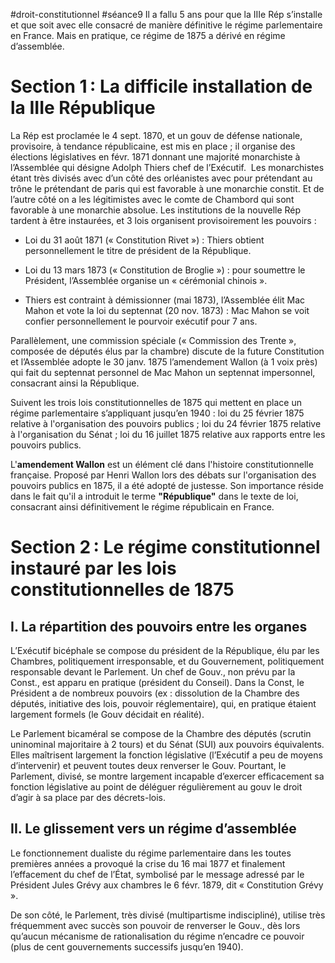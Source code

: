 #droit-constitutionnel #séance9 
Il a fallu 5 ans pour que la IIIe Rép s’installe et que soit avec elle consacré de manière définitive le régime parlementaire en France. Mais en pratique, ce régime de 1875 a dérivé en régime d’assemblée. 

# Section 1 : La difficile installation de la IIIe République 

La Rép est proclamée le 4 sept. 1870, et un gouv de défense nationale, provisoire, à tendance républicaine, est mis en place ; il organise des élections législatives en févr. 1871 donnant une majorité monarchiste à l’Assemblée qui désigne Adolph Thiers chef de l’Exécutif.  Les monarchistes étant très divisés avec d’un côté des orléanistes avec pour prétendant au trône le prétendant de paris qui est favorable à une monarchie constit. Et de l’autre côté on a les légitimistes avec le comte de Chambord qui sont favorable à une monarchie absolue. Les institutions de la nouvelle Rép tardent à être instaurées, et 3 lois organisent provisoirement les pouvoirs : 

- Loi du 31 août 1871 (« Constitution Rivet ») : Thiers obtient personnellement le titre de président de la République. 

- Loi du 13 mars 1873 (« Constitution de Broglie ») : pour soumettre le Président, l’Assemblée organise un « cérémonial chinois ». 

- Thiers est contraint à démissionner (mai 1873), l’Assemblée élit Mac Mahon et vote la loi du septennat (20 nov. 1873) : Mac Mahon se voit confier personnellement le pourvoir exécutif pour 7 ans. 

Parallèlement, une commission spéciale (« Commission des Trente », composée de députés élus par la chambre) discute de la future Constitution et l’Assemblée adopte le 30 janv. 1875 l’amendement Wallon (à 1 voix près) qui fait du septennat personnel de Mac Mahon un septennat impersonnel, consacrant ainsi la République. 

Suivent les trois lois constitutionnelles de 1875 qui mettent en place un régime parlementaire s’appliquant jusqu’en 1940 : loi du 25 février 1875 relative à l'organisation des pouvoirs publics ; loi du 24 février 1875 relative à l'organisation du Sénat ; loi du 16 juillet 1875 relative aux rapports entre les pouvoirs publics. 

L'**amendement Wallon** est un élément clé dans l'histoire constitutionnelle française. Proposé par Henri Wallon lors des débats sur l'organisation des pouvoirs publics en 1875, il a été adopté de justesse. Son importance réside dans le fait qu'il a introduit le terme **"République"** dans le texte de loi, consacrant ainsi définitivement le régime républicain en France.

# Section 2 : Le régime constitutionnel instauré par les lois constitutionnelles de 1875 

## I. La répartition des pouvoirs entre les organes 

L’Exécutif bicéphale se compose du président de la République, élu par les Chambres, politiquement irresponsable, et du Gouvernement, politiquement responsable devant le Parlement. Un chef de Gouv., non prévu par la Const., est apparu en pratique (président du Conseil). Dans la Const, le Président a de nombreux pouvoirs (ex : dissolution de la Chambre des députés, initiative des lois, pouvoir réglementaire), qui, en pratique étaient largement formels (le Gouv décidait en réalité). 

Le Parlement bicaméral se compose de la Chambre des députés (scrutin uninominal majoritaire à 2 tours) et du Sénat (SUI) aux pouvoirs équivalents. Elles maîtrisent largement la fonction législative (l’Exécutif a peu de moyens d’intervenir) et peuvent toutes deux renverser le Gouv. Pourtant, le Parlement, divisé, se montre largement incapable d’exercer efficacement sa fonction législative au point de déléguer régulièrement au gouv le droit d’agir à sa place par des décrets-lois. 

## II. Le glissement vers un régime d’assemblée 

Le fonctionnement dualiste du régime parlementaire dans les toutes premières années a provoqué la crise du 16 mai 1877 et finalement l’effacement du chef de l’État, symbolisé par le message adressé par le Président Jules Grévy aux chambres le 6 févr. 1879, dit « Constitution Grévy ». 

De son côté, le Parlement, très divisé (multipartisme indiscipliné), utilise très fréquemment avec succès son pouvoir de renverser le Gouv., dès lors qu’aucun mécanisme de rationalisation du régime n’encadre ce pouvoir (plus de cent gouvernements successifs jusqu’en 1940). 

